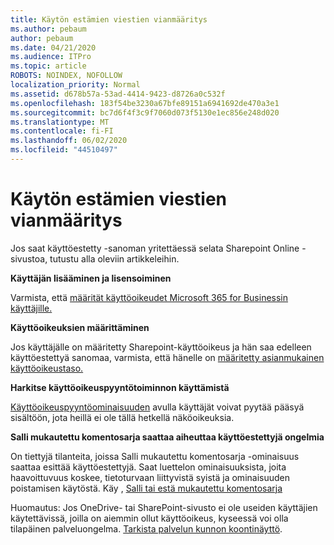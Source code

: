 ```yaml
---
title: Käytön estämien viestien vianmääritys
ms.author: pebaum
author: pebaum
ms.date: 04/21/2020
ms.audience: ITPro
ms.topic: article
ROBOTS: NOINDEX, NOFOLLOW
localization_priority: Normal
ms.assetid: d678b57a-53ad-4414-9423-d8726a0c532f
ms.openlocfilehash: 183f54be3230a67bfe89151a6941692de470a3e1
ms.sourcegitcommit: bc7d6f4f3c9f7060d073f5130e1ec856e248d020
ms.translationtype: MT
ms.contentlocale: fi-FI
ms.lasthandoff: 06/02/2020
ms.locfileid: "44510497"
---
```

# <a name="troubleshoot-access-denied-messages"></a>Käytön estämien viestien vianmääritys

Jos saat käyttöestetty -sanoman yritettäessä selata Sharepoint Online -sivustoa, tutustu alla oleviin artikkeleihin.

**Käyttäjän lisääminen ja lisensoiminen**

Varmista, että [määrität käyttöoikeudet Microsoft 365 for Businessin käyttäjille.](https://docs.microsoft.com/microsoft-365/admin/add-users/add-users)

**Käyttöoikeuksien määrittäminen**

Jos käyttäjälle on määritetty Sharepoint-käyttöoikeus ja hän saa edelleen käyttöestettyä sanomaa, varmista, että hänelle on [määritetty asianmukainen käyttöoikeustaso.](https://docs.microsoft.com/sharepoint/understanding-permission-levels)

**Harkitse käyttöoikeuspyyntötoiminnon käyttämistä**

[Käyttöoikeuspyyntöominaisuuden](https://support.office.com/article/Set-up-and-manage-access-requests-94B26E0B-2822-49D4-929A-8455698654B3) avulla käyttäjät voivat pyytää pääsyä sisältöön, jota heillä ei ole tällä hetkellä näköoikeuksia. 

**Salli mukautettu komentosarja saattaa aiheuttaa käyttöestettyjä ongelmia**

On tiettyjä tilanteita, joissa Salli mukautettu komentosarja -ominaisuus saattaa esittää käyttöestettyjä. Saat luettelon ominaisuuksista, joita haavoittuvuus koskee, tietoturvaan liittyvistä syistä ja ominaisuuden poistamisen käytöstä. Käy , [Salli tai estä mukautettu komentosarja](https://docs.microsoft.com/sharepoint/allow-or-prevent-custom-script)

Huomautus: Jos OneDrive- tai SharePoint-sivusto ei ole useiden käyttäjien käytettävissä, joilla on aiemmin ollut käyttöoikeus, kyseessä voi olla tilapäinen palveluongelma. [Tarkista palvelun kunnon koontinäyttö](https://portal.office.com/adminportal/home#/servicehealth).


  

